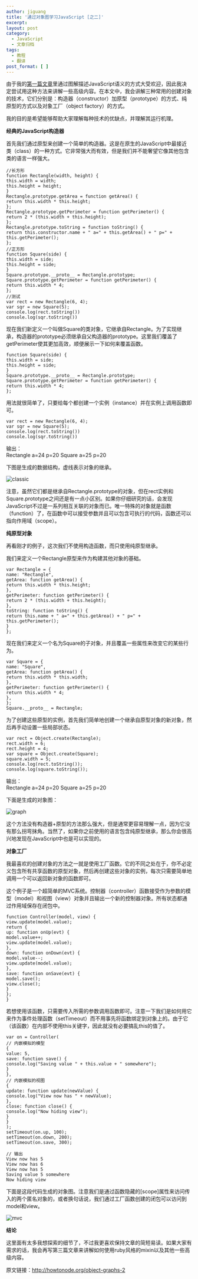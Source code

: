 ```yaml
---
author: jiguang
title: '通过对象图学习JavaScript [之二]'
excerpt:
layout: post
category:
  - JavaScript
  - 文章归档
tags:
  - 教程
  - 翻译
post_format: [ ]
---
```

由于我的[第一篇文章][1]里通过图解描述JavaScript语义的方式大受欢迎，因此我决定尝试用这种方法来讲解一些高级内容。在本文中，我会讲解三种常用的创建对象的技术，它们分别是：构造器（constructor）加原型（prototype）的方式、纯原型的方式以及对象工厂（object factory）的方式。

我的目的是希望能够帮助大家理解每种技术的优缺点，并理解其运行机理。

**经典的JavaScript构造器**

首先我们通过原型来创建一个简单的构造器。这是在原生的JavaScript中最接近类（class）的一种方式。它非常强大而有效，但是我们并不能奢望它像其他包含类的语言一样强大。

    //长方形
    function Rectangle(width, height) {
    this.width = width;
    this.height = height;
    }
    Rectangle.prototype.getArea = function getArea() {
    return this.width * this.height;
    };
    Rectangle.prototype.getPerimeter = function getPerimeter() {
    return 2 * (this.width + this.height);
    };
    Rectangle.prototype.toString = function toString() {
    return this.constructor.name + " a=" + this.getArea() + " p=" + this.getPerimeter();
    };
    //正方形
    function Square(side) {
    this.width = side;
    this.height = side;
    }
    Square.prototype.__proto__ = Rectangle.prototype;
    Square.prototype.getPerimeter = function getPerimeter() {
    return this.width * 4;
    };
    //测试
    var rect = new Rectangle(6, 4);
    var sqr = new Square(5);
    console.log(rect.toString())
    console.log(sqr.toString())

现在我们新定义一个叫做Square的类对象，它继承自Rectangle。为了实现继承，构造器的prototype必须继承自父构造器的prototype。这里我们覆盖了getPerimeter使其更加高效，顺便展示一下如何来覆盖函数。

    function Square(side) {
    this.width = side;
    this.height = side;
    }
    Square.prototype.__proto__ = Rectangle.prototype;
    Square.prototype.getPerimeter = function getPerimeter() {
    return this.width * 4;
    };

用法就很简单了，只要给每个都创建一个实例（instance）并在实例上调用函数即可。

    var rect = new Rectangle(6, 4);
    var sqr = new Square(5);
    console.log(rect.toString())
    console.log(sqr.toString())

输出：  
Rectangle a=24 p=20 Square a=25 p=20

下图是生成的数据结构，虚线表示对象的继承。

![classic][2]

注意，虽然它们都是继承自Rectangle.prototype的对象，但在rect实例和Square.prototype之间还是有一点小区别。如果你仔细研究的话，会发现JavaScript不过是一系列相互关联的对象而已。唯一特殊的对象就是函数（function）了，在函数中可以接受参数并且可以包含可执行的代码，函数还可以指向作用域（scope）。

**纯原型对象**

再看刚才的例子，这次我们不使用构造函数，而只使用纯原型继承。

我们来定义一个Rectangle原型来作为构建其他对象的基础。

    var Rectangle = {
    name: "Rectangle",
    getArea: function getArea() {
    return this.width * this.height;
    },
    getPerimeter: function getPerimeter() {
    return 2 * (this.width + this.height);
    },
    toString: function toString() {
    return this.name + " a=" + this.getArea() + " p=" + this.getPerimeter();
    }
    };

现在我们来定义一个名为Square的子对象，并且覆盖一些属性来改变它的某些行为。

    var Square = {
    name: "Square",
    getArea: function getArea() {
    return this.width * this.width;
    },
    getPerimeter: function getPerimeter() {
    return this.width * 4;
    },
    };
    Square.__proto__ = Rectangle;

为了创建这些原型的实例，首先我们简单地创建一个继承自原型对象的新对象，然后再手动设置一些局部状态。

    var rect = Object.create(Rectangle);
    rect.width = 6;
    rect.height = 4;
    var square = Object.create(Square);
    square.width = 5;
    console.log(rect.toString());
    console.log(square.toString());

输出：  
Rectangle a=24 p=20 Square a=25 p=20

下面是生成的对象图：

![graph][3]

这个方法没有构造器+原型的方法那么强大，但是通常更容易理解一点，因为它没有那么拐弯抹角。当然了，如果你之前使用的语言包含纯原型继承，那么你会很高兴地发现在JavaScript中也是可以实现的。

**对象工厂**

我最喜欢的创建对象的方法之一就是使用工厂函数。它的不同之处在于，你不必定义包含所有共享函数的原型对象，然后再创建这些对象的实例，每次只需要简单地调用一个可以返回新对象的函数即可。

这个例子是一个超简单的MVC系统。控制器（controller）函数接受作为参数的模型（model）和视图（view）对象并且输出一个新的控制器对象。所有状态都通过作用域保存在闭包中。

    function Controller(model, view) {
    view.update(model.value);
    return {
    up: function onUp(evt) {
    model.value++;
    view.update(model.value);
    },
    down: function onDown(evt) {
    model.value--;
    view.update(model.value);
    },
    save: function onSave(evt) {
    model.save();
    view.close();
    }
    };
    }

若想使用该函数，只需要传入所需的参数调用函数即可。注意一下我们是如何用它来作为事件处理函数（setTimeout）而不用事先将函数绑定到对象上的。由于它（该函数）在内部不使用this关键字，因此就没有必要搞乱this的值了。

    var on = Controller(
    // 内嵌模拟的模型
    {
    value: 5,
    save: function save() {
    console.log("Saving value " + this.value + " somewhere");
    }
    },
    // 内嵌模拟的视图
    {
    update: function update(newValue) {
    console.log("View now has " + newValue);
    },
    close: function close() {
    console.log("Now hiding view");
    }
    }
    );
    setTimeout(on.up, 100);
    setTimeout(on.down, 200);
    setTimeout(on.save, 300);

    // 输出
    View now has 5
    View now has 6
    View now has 5
    Saving value 5 somewhere
    Now hiding view

下面是这段代码生成的对象图。注意我们是通过函数隐藏的[scope]属性来访问传入的两个匿名对象的，或者换句话说，我们通过工厂函数创建的闭包可以访问到model和view。

![mvc][4]

**结论**

这里面有太多我想探索的细节了，不过我更喜欢保持文章的简短易读。如果大家有需求的话，我会再写第三篇文章来讲解如何使用ruby风格的mixin以及其他一些高级内容。

原文链接：<http://howtonode.org/object-graphs-2>

 [1]: http://44ux.com/index.php/2012/02/learning-javascript-with-object-graphs/
 [2]: http://44ux.com/wp-content/uploads/2012/02/classic.png "classic.png"
 [3]: http://44ux.com/wp-content/uploads/2012/02/graph.png "graph.png"
 [4]: http://44ux.com/wp-content/uploads/2012/02/mvc.png "mvc.png"